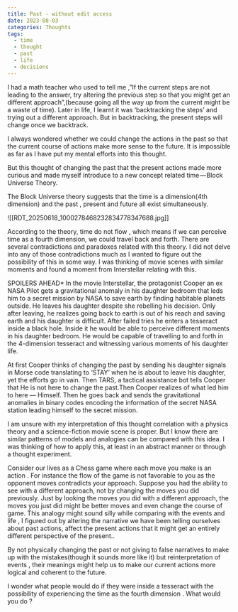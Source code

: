 ```yaml
---
title: Past - without edit access
date: 2023-08-03
categories: Thoughts
tags:
  - time
  - thought
  - past
  - life
  - decisions
---
```


I had a math teacher who used to tell me ,”If the current steps are not leading to the answer, try altering the previous step so that you might get an different approach”,(because going all the way up from the current might be a waste of time). Later in life, I learnt it was ‘backtracking the steps’ and trying out a different approach. But in backtracking, the present steps will change once we backtrack.

I always wondered whether we could change the actions in the past so that the current course of actions make more sense to the future. It is impossible as far as I have put my mental efforts into this thought.

But this thought of changing the past that the present actions made more curious and made myself introduce to a new concept related time — Block Universe Theory.

The Block Universe theory suggests that the time is a dimension(4th dimension) and the past , present and future all exist simultaneously.

![[RDT_20250618_1000278468232834778347688.jpg]]

According to the theory, time do not flow , which means if we can perceive time as a fourth dimension, we could travel back and forth. There are several contradictions and paradoxes related with this theory. I did not delve into any of those contradictions much as I wanted to figure out the possibility of this in some way. I was thinking of movie scenes with similar moments and found a moment from Interstellar relating with this.

SPOILERS AHEAD* In the movie Interstellar, the protagonist Cooper an ex NASA Pilot gets a gravitational anomaly in his daughter bedroom that leds him to a secret mission by NASA to save earth by finding habitable planets outside. He leaves his daughter despite she rebelling his decision. Only after leaving, he realizes going back to earth is out of his reach and saving earth and his daughter is difficult. After failed tries he enters a tesseract inside a black hole. Inside it he would be able to perceive different moments in his daughter bedroom. He would be capable of travelling to and forth in the 4-dimension tesseract and witnessing various moments of his daughter life.

At first Cooper thinks of changing the past by sending his daughter signals in Morse code translating to ‘STAY’ when he is about to leave his daughter, yet the efforts go in vain. Then TARS, a tactical assistance bot tells Cooper that He is not here to change the past.Then Cooper realizes of what led him to here — Himself. Then he goes back and sends the gravitational anomalies in binary codes encoding the information of the secret NASA station leading himself to the secret mission.

I am unsure with my interpretation of this thought correlation with a physics theory and a science-fiction movie scene is proper. But I know there are similar patterns of models and analogies can be compared with this idea. I was thinking of how to apply this, at least in an abstract manner or through a thought experiment.

Consider our lives as a Chess game where each move you make is an action . For instance the flow of the game is not favorable to you as the opponent moves contradicts your approach. Suppose you had the ability to see with a different approach, not by changing the moves you did previously. Just by looking the moves you did with a different approach, the moves you just did might be better moves and even change the course of game. This analogy might sound silly while comparing with the events and life , I figured out by altering the narrative we have been telling ourselves about past actions, affect the present actions that it might get an entirely different perspective of the present..

By not physically changing the past or not giving to false narratives to make up with the mistakes(though it sounds more like it) but reinterpretation of events , their meanings might help us to make our current actions more logical and coherent to the future.

I wonder what people would do if they were inside a tesseract with the possibility of experiencing the time as the fourth dimension . What would you do ?